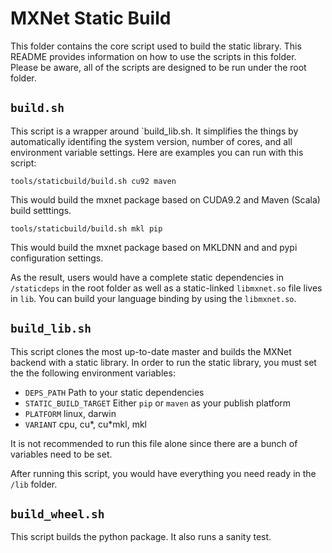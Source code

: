 <!---
  Licensed to the Apache Software Foundation (ASF) under one
  or more contributor license agreements.  See the NOTICE file
  distributed with this work for additional information
  regarding copyright ownership.  The ASF licenses this file
  to you under the Apache License, Version 2.0 (the
  "License"); you may not use this file except in compliance
  with the License.  You may obtain a copy of the License at

    http://www.apache.org/licenses/LICENSE-2.0

  Unless required by applicable law or agreed to in writing,
  software distributed under the License is distributed on an
  "AS IS" BASIS, WITHOUT WARRANTIES OR CONDITIONS OF ANY
  KIND, either express or implied.  See the License for the
  specific language governing permissions and limitations
  under the License.
-->

# MXNet Static Build

This folder contains the core script used to build the static library. This README provides information on how to use the scripts in this folder. Please be aware, all of the scripts are designed to be run under the root folder.

## `build.sh`
This script is a wrapper around `build_lib.sh. It simplifies the things by automatically identifing the system version, number of cores, and all environment variable settings. Here are examples you can run with this script:

```
tools/staticbuild/build.sh cu92 maven
```
This would build the mxnet package based on CUDA9.2 and Maven (Scala) build setttings.
```
tools/staticbuild/build.sh mkl pip
```
This would build the mxnet package based on MKLDNN and and pypi configuration settings.

As the result, users would have a complete static dependencies in `/staticdeps` in the root folder as well as a static-linked `libmxnet.so` file lives in `lib`. You can build your language binding by using the `libmxnet.so`.

## `build_lib.sh`
This script clones the most up-to-date master and builds the MXNet backend with a static library. In order to run the static library, you must set the the following environment variables:

- `DEPS_PATH` Path to your static dependencies
- `STATIC_BUILD_TARGET` Either `pip` or `maven` as your publish platform
- `PLATFORM` linux, darwin
- `VARIANT` cpu, cu*, cu*mkl, mkl

It is not recommended to run this file alone since there are a bunch of variables need to be set.

After running this script, you would have everything you need ready in the `/lib` folder.

## `build_wheel.sh`
This script builds the python package. It also runs a sanity test.